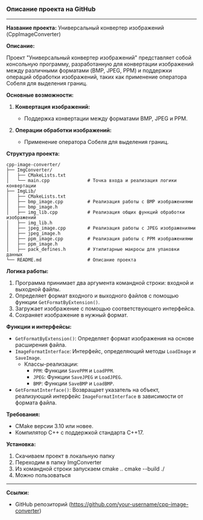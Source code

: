 ### Описание проекта на GitHub

---

**Название проекта:** Универсальный конвертер изображений (CppImageConverter)

**Описание:**

Проект "Универсальный конвертер изображений" представляет собой консольную программу, разработанную для конвертации изображений между различными форматами (BMP, JPEG, PPM) и поддержки операций обработки изображений, таких как применение оператора Собеля для выделения границ.

**Основные возможности:**

1. **Конвертация изображений:**
   - Поддержка конвертации между форматами BMP, JPEG и PPM.

2. **Операции обработки изображений:**
   - Применение оператора Собеля для выделения границ.

**Структура проекта:**

```
cpp-image-converter/
├── ImgConverter/
│   ├── CMakeLists.txt
│   └── main.cpp              # Точка входа и реализация логики конвертации
├── ImgLib/
│   ├── CMakeLists.txt
│   ├── bmp_image.cpp         # Реализация работы с BMP изображениями
│   ├── bmp_image.h           
│   ├── img_lib.cpp           # Реализация общих функций обработки изображений
│   ├── img_lib.h             
│   ├── jpeg_image.cpp        # Реализация работы с JPEG изображениями
│   ├── jpeg_image.h          
│   ├── ppm_image.cpp         # Реализация работы с PPM изображениями
│   ├── ppm_image.h           
│   ├── pack_defines.h        # Утилитарные макросы для упаковки данных 
└── README.md                 # Описание проекта
```

**Логика работы:**

1. Программа принимает два аргумента командной строки: входной и выходной файлы.
2. Определяет формат входного и выходного файлов с помощью функции `GetFormatByExtension()`.
3. Загружает изображение с помощью соответствующего интерфейса.
4. Сохраняет изображение в нужный формат.

**Функции и интерфейсы:**

- `GetFormatByExtension()`: Определяет формат изображения на основе расширения файла.
- `ImageFormatInterface`: Интерфейс, определяющий методы `LoadImage` и `SaveImage`.
  - Классы-реализации:
    - `PPM`: Функции `SavePPM` и `LoadPPM`.
    - `JPEG`: Функции `SaveJPEG` и `LoadJPEG`.
    - `BMP`: Функции `SaveBMP` и `LoadBMP`.
- `GetFormatInterface()`: Возвращает указатель на объект, реализующий интерфейс `ImageFormatInterface` в зависимости от формата файла.

**Требования:**

- CMake версии 3.10 или новее.
- Компилятор C++ с поддержкой стандарта C++17.

**Установка:**
1. Скачиваем проект в локальную папку
2. Переходим в папку ImgConverter
3. Из командной строки запускаем cmake .. cmake --build ./
4. Можно пользоваться




---

**Ссылки:**
- GitHub репозиторий (https://github.com/your-username/cpp-image-converter)
